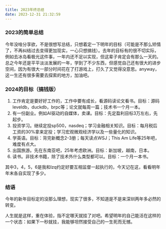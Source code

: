 ```yaml
---
title: 2023年终总结
date: 2023-12-31 21:32:59
---
```


### 2023的简单总结

今年没啥分享欲，不是很想写总结，只想着定一下明年的目标（可能是不那么矫情了，不再纠结过去变得更加现实，一心只想搞钱）。去年的目标有的很不切实际，例如去冰岛看极光这件事，一年内还不足以实现，但这辈子肯定会有那么一天的。总之今年还是平平淡淡发展的一年，学到了不少东西，但感觉自己还有很大的进步空间，因为有很大一部分时间花在了打游戏上，打久了又觉得没意思。anyway，这一生还有很多需要去探索的地方，加油吧。

### 2024的目标（搞钱版）

1. 工作肯定是要好好工作的，工作中要有成长，看源码读论文看书。目标：源码leveldb，duckdb，brpc等；论文就每周一篇；技术书一个月一本。
2. 有一份副业。例如AI驱动的自媒体，卖课。目标：先定盈利目标3万左右，先起步。
3. 投资学习。继续定投sp500，nasdeq；学习金融相关知识。目标：每月税后工资的30%拿来定投；学习宏观微观经济学以及一些量化的知识。
4. 学英语。目标：背完新概念2-3册；每天读点WSJ；This Am Life等25年吧，难度有点大。
5. 出国旅游。先在东南亚吧，25年考虑欧洲。目标：新加坡，越南，日本。
6. 读书。非技术书籍，除了技术外什么类型都可以。目标：一个月一本书。

其中3，4，5，6是我和lzq约定好要互相监督一起执行的，今天记在这，看看明年年末各自实现了多少。

### 结语

今年的新年目标定的没那么理想，现实了很多，不知道是不是来深圳两年多必然的转变。

人生就是这样，重在体验，指不定哪天就挂了对吧。希望明年的自己能活在这样的一个状态：如果下一秒就挂，我能够坦然接受自己的一生死而无憾。